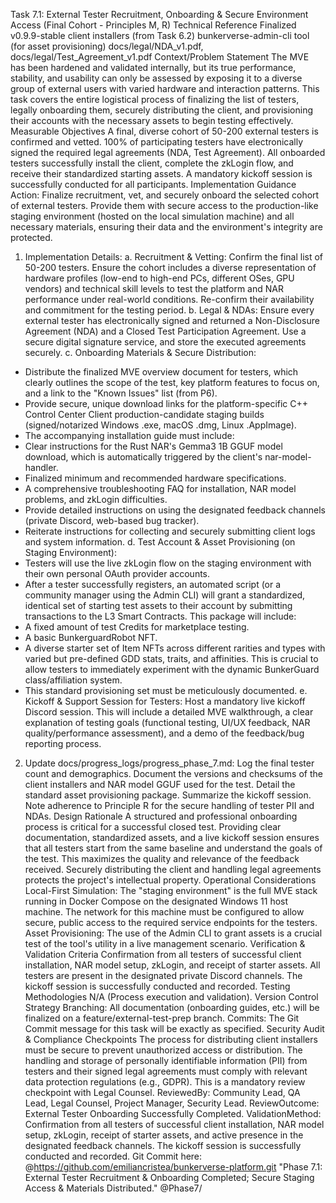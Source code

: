 Task 7.1: External Tester Recruitment, Onboarding & Secure Environment Access
(Final Cohort - Principles M, R)
Technical Reference
Finalized v0.9.9-stable client installers (from Task 6.2)
bunkerverse-admin-cli tool (for asset provisioning)
docs/legal/NDA_v1.pdf, docs/legal/Test_Agreement_v1.pdf
Context/Problem Statement
The MVE has been hardened and validated internally, but its true performance, stability, and usability can only be assessed by exposing it to a diverse group of external users with varied hardware and interaction patterns. This task covers the entire logistical process of finalizing the list of testers, legally onboarding them, securely distributing the client, and provisioning their accounts with the necessary assets to begin testing effectively.
Measurable Objectives
A final, diverse cohort of 50-200 external testers is confirmed and vetted.
100% of participating testers have electronically signed the required legal agreements (NDA, Test Agreement).
All onboarded testers successfully install the client, complete the zkLogin flow, and receive their standardized starting assets.
A mandatory kickoff session is successfully conducted for all participants.
Implementation Guidance
Action: Finalize recruitment, vet, and securely onboard the selected cohort of external testers. Provide them with secure access to the production-like staging environment (hosted on the local simulation machine) and all necessary materials, ensuring their data and the environment's integrity are protected.
1. Implementation Details:
a. Recruitment & Vetting: Confirm the final list of 50-200 testers. Ensure the cohort includes a diverse representation of hardware profiles (low-end to high-end PCs, different OSes, GPU vendors) and technical skill levels to test the platform and NAR performance under real-world conditions. Re-confirm their availability and commitment for the testing period.
b. Legal & NDAs: Ensure every external tester has electronically signed and returned a Non-Disclosure Agreement (NDA) and a Closed Test Participation Agreement. Use a secure digital signature service, and store the executed agreements securely.
c. Onboarding Materials & Secure Distribution:
* Distribute the finalized MVE overview document for testers, which clearly outlines the scope of the test, key platform features to focus on, and a link to the "Known Issues" list (from P6).
* Provide secure, unique download links for the platform-specific C++ Control Center Client production-candidate staging builds (signed/notarized Windows .exe, macOS .dmg, Linux .AppImage).
* The accompanying installation guide must include:
* Clear instructions for the Rust NAR's Gemma3 1B GGUF model download, which is automatically triggered by the client's nar-model-handler.
* Finalized minimum and recommended hardware specifications.
* A comprehensive troubleshooting FAQ for installation, NAR model problems, and zkLogin difficulties.
* Provide detailed instructions on using the designated feedback channels (private Discord, web-based bug tracker).
* Reiterate instructions for collecting and securely submitting client logs and system information.
d. Test Account & Asset Provisioning (on Staging Environment):
* Testers will use the live zkLogin flow on the staging environment with their own personal OAuth provider accounts.
* After a tester successfully registers, an automated script (or a community manager using the Admin CLI) will grant a standardized, identical set of starting test assets to their account by submitting transactions to the L3 Smart Contracts. This package will include:
* A fixed amount of test Credits for marketplace testing.
* A basic BunkerguardRobot NFT.
* A diverse starter set of Item NFTs across different rarities and types with varied but pre-defined GDD stats, traits, and affinities. This is crucial to allow testers to immediately experiment with the dynamic BunkerGuard class/affiliation system.
* This standard provisioning set must be meticulously documented.
e. Kickoff & Support Session for Testers: Host a mandatory live kickoff Discord session. This will include a detailed MVE walkthrough, a clear explanation of testing goals (functional testing, UI/UX feedback, NAR quality/performance assessment), and a demo of the feedback/bug reporting process.
2. Update docs/progress_logs/progress_phase_7.md:
Log the final tester count and demographics.
Document the versions and checksums of the client installers and NAR model GGUF used for the test.
Detail the standard asset provisioning package.
Summarize the kickoff session. Note adherence to Principle R for the secure handling of tester PII and NDAs.
Design Rationale
A structured and professional onboarding process is critical for a successful closed test. Providing clear documentation, standardized assets, and a live kickoff session ensures that all testers start from the same baseline and understand the goals of the test. This maximizes the quality and relevance of the feedback received. Securely distributing the client and handling legal agreements protects the project's intellectual property.
Operational Considerations
Local-First Simulation: The "staging environment" is the full MVE stack running in Docker Compose on the designated Windows 11 host machine. The network for this machine must be configured to allow secure, public access to the required service endpoints for the testers.
Asset Provisioning: The use of the Admin CLI to grant assets is a crucial test of the tool's utility in a live management scenario.
Verification & Validation Criteria
Confirmation from all testers of successful client installation, NAR model setup, zkLogin, and receipt of starter assets.
All testers are present in the designated private Discord channels.
The kickoff session is successfully conducted and recorded.
Testing Methodologies
N/A (Process execution and validation).
Version Control Strategy
Branching: All documentation (onboarding guides, etc.) will be finalized on a feature/external-test-prep branch.
Commits: The Git Commit message for this task will be exactly as specified.
Security Audit & Compliance Checkpoints
The process for distributing client installers must be secure to prevent unauthorized access or distribution.
The handling and storage of personally identifiable information (PII) from testers and their signed legal agreements must comply with relevant data protection regulations (e.g., GDPR). This is a mandatory review checkpoint with Legal Counsel.
ReviewedBy: Community Lead, QA Lead, Legal Counsel, Project Manager, Security Lead.
ReviewOutcome: External Tester Onboarding Successfully Completed.
ValidationMethod: Confirmation from all testers of successful client installation, NAR model setup, zkLogin, receipt of starter assets, and active presence in the designated feedback channels. The kickoff session is successfully conducted and recorded.
Git Commit here: @https://github.com/emiliancristea/bunkerverse-platform.git "Phase 7.1: External Tester Recruitment & Onboarding Completed; Secure Staging Access & Materials Distributed." @Phase7/